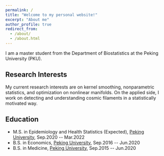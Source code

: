 ```yaml
---
permalink: /
title: "Welcome to my personal website!"
excerpt: "About me"
author_profile: true
redirect_from: 
  - /about/
  - /about.html
---
```



I am a master student from the Department of Biostatistics at the Peking University (PKU).

Research Interests
-----------
My current research interests are on kernel smoothing, nonparametric statistics, and optimization on nonlinear manifolds. On the applied side, I work on detecting and understanding cosmic filaments in a statistically motivated way.

Education
-----------
* M.S. in Epidemiology and Health Statistics (Expected), [Peking University](https://www.pku.edu.cn/), Sep.2020 -- Mar.2022
* B.S. in Economics, [Peking University](https://www.pku.edu.cn/), Sep.2016 -- Jun.2020
* B.S. in Medicine, [Peking University](https://www.pku.edu.cn/), Sep.2015 -- Jun.2020
